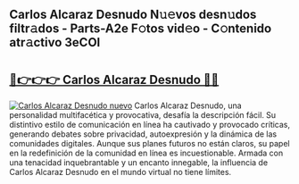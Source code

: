 ## Carlos Alcaraz Desnudo N𝚞𝚎vos desn𝚞dos filtr𝚊dos - Parts-A2e F𝚘tos vid𝚎o - C𝚘ntenido atr𝚊ctivo 3eCOI

# <h2><a href="http://mb7jqe.tromn.icu/?c=Carlos+Alcaraz+Desnudo">🔗👉👉👉 Carlos Alcaraz Desnudo 🔗🔗</a></h2>

[![Carlos Alcaraz Desnudo nuevo](https://i.imgur.com/pEAQMta.gif)](http://mb7jqe.tromn.icu/?c=Carlos+Alcaraz+Desnudo)
Carlos Alcaraz Desnudo, una personalidad multifacética y provocativa, desafía la descripción fácil. Su distintivo estilo de comunicación en línea ha cautivado y provocado críticas, generando debates sobre privacidad, autoexpresión y la dinámica de las comunidades digitales. Aunque sus planes futuros no están claros, su papel en la redefinición de la comunidad en línea es incuestionable. Armada con una tenacidad inquebrantable y un encanto innegable, la influencia de Carlos Alcaraz Desnudo en el mundo virtual no tiene límites.
